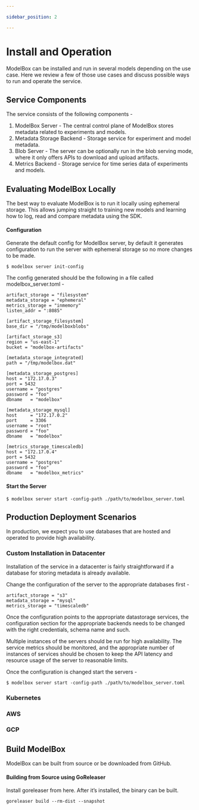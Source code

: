 ```yaml
---

sidebar_position: 2

---
```



# Install and Operation 

ModelBox can be installed and run in several models depending on the use case. Here we review a few of those use cases and discuss possible ways to run and operate the service.


## Service Components

The service consists of the following components -



1. ModelBox Server - The central control plane of ModelBox stores metadata related to experiments and models.
2. Metadata Storage Backend - Storage service for experiment and model metadata.
3. Blob Server - The server can be optionally run in the blob serving mode, where it only offers APIs to download and upload artifacts.
4. Metrics Backend - Storage service for time series data of experiments and models.


## Evaluating ModelBox Locally

The best way to evaluate ModelBox is to run it locally using ephemeral storage. This allows jumping straight to training new models and learning how to log, read and compare metadata using the SDK.


#### Configuration

Generate the default config for ModelBox server, by default it generates configuration to run the server with ephemeral storage so no more changes to be made.


```
$ modelbox server init-config
```


The config generated should be the following in a file called modelbox_server.toml -


```
artifact_storage = "filesystem"
metadata_storage = "ephemeral"
metrics_storage = "inmemory"
listen_addr = ":8085"

[artifact_storage_filesystem]
base_dir = "/tmp/modelboxblobs"

[artifact_storage_s3]
region = "us-east-1"
bucket = "modelbox-artifacts"

[metadata_storage_integrated]
path = "/tmp/modelbox.dat"

[metadata_storage_postgres]
host = "172.17.0.3"
port = 5432
username = "postgres"
password = "foo"
dbname   = "modelbox"

[metadata_storage_mysql]
host     = "172.17.0.2"
port     = 3306
username = "root"
password = "foo"
dbname   = "modelbox"

[metrics_storage_timescaledb]
host = "172.17.0.4"
port = 5432
username = "postgres"
password = "foo"
dbname   = "modelbox_metrics" 
```



#### Start the Server 


```
$ modelbox server start -config-path ./path/to/modelbox_server.toml
```



## Production Deployment Scenarios

In production, we expect you to use databases that are hosted and operated to provide high availability.


### Custom Installation in Datacenter

Installation of the service in a datacenter is fairly straightforward if a database for storing metadata is already available. 

Change the configuration of the server to the appropriate databases first -


```
artifact_storage = "s3"
metadata_storage = "mysql"
metrics_storage = "timescaledb"
```


Once the configuration points to the appropriate datastorage services, the configuration section for the appropriate backends needs to be changed with the right credentials, schema name and such.

Multiple instances of the servers should be run for high availability. The service metrics should be monitored, and the appropriate number of instances of services should be chosen to keep the API latency and resource usage of the server to reasonable limits.

Once the configuration is changed start the servers -


```
$ modelbox server start -config-path ./path/to/modelbox_server.toml
```



### Kubernetes


### AWS


### GCP


## Build ModelBox 

ModelBox can be built from source or be downloaded from GitHub.


#### Building from Source using GoReleaser

Install goreleaser from here. After it’s installed, the binary can be built.


```
goreleaser build --rm-dist --snapshot
```